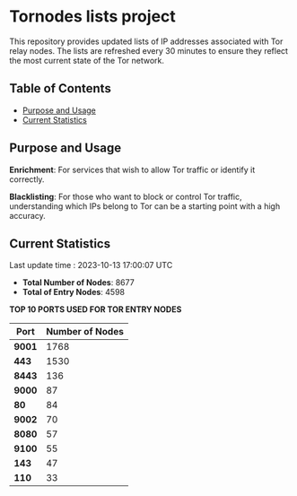 # Tornodes lists project

This repository provides updated lists of IP addresses associated with Tor relay nodes. The lists are refreshed every 30 minutes to ensure they reflect the most current state of the Tor network.

## Table of Contents

- [Purpose and Usage](#purpose-and-usage)
- [Current Statistics](#current-statistics)


## Purpose and Usage

**Enrichment**: For services that wish to allow Tor traffic or identify it correctly.

**Blacklisting**: For those who want to block or control Tor traffic, understanding which IPs belong to Tor can be a starting point with a high accuracy.

## Current Statistics

Last update time : 2023-10-13 17:00:07 UTC

- **Total Number of Nodes**: 8677
- **Total of Entry Nodes**: 4598

**TOP 10 PORTS USED FOR TOR ENTRY NODES**

| **Port** | **Number of Nodes** |
|------|-----------------|
| **9001**   | 1768  |
| **443**   | 1530  |
| **8443**   | 136  |
| **9000**   | 87  |
| **80**   | 84  |
| **9002**   | 70  |
| **8080**   | 57  |
| **9100**   | 55  |
| **143**   | 47  |
| **110**   | 33  |

